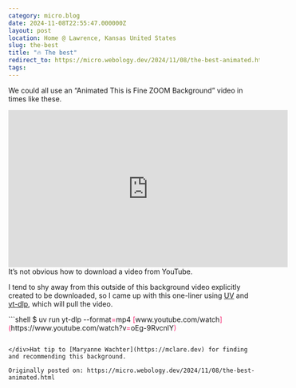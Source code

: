 ```yaml
---
category: micro.blog
date: 2024-11-08T22:55:47.000000Z
layout: post
location: Home @ Lawrence, Kansas United States
slug: the-best
title: "🔥 The best"
redirect_to: https://micro.webology.dev/2024/11/08/the-best-animated.html
tags: 
---
```


We could all use an “Animated This is Fine ZOOM Background” video in times like these.

<iframe allow="accelerometer; autoplay; clipboard-write; encrypted-media; gyroscope; picture-in-picture; web-share" allowfullscreen="" frameborder="0" height="315" referrerpolicy="strict-origin-when-cross-origin" src="https://www.youtube.com/embed/oEg-9RvcnlY?si=fMLTEHqVYQGVUMnQ" title="YouTube video player" width="560"></iframe>It’s not obvious how to download a video from YouTube.

I tend to shy away from this outside of this background video explicitly created to be downloaded, so I came up with this one-liner using [UV](https://docs.astral.sh/uv/) and [yt-dlp](https://github.com/yt-dlp/yt-dlp), which will pull the video.

<div class="highlight">```shell
$ uv run yt-dlp --format<span style="color:#f92672">=</span>mp4 <span style="color:#f92672">[</span>www.youtube.com/watch<span style="color:#f92672">](</span>https://www.youtube.com/watch?v<span style="color:#f92672">=</span>oEg-9RvcnlY<span style="color:#f92672">)</span>

```

</div>Hat tip to [Maryanne Wachter](https://mclare.dev) for finding and recommending this background.

Originally posted on: https://micro.webology.dev/2024/11/08/the-best-animated.html